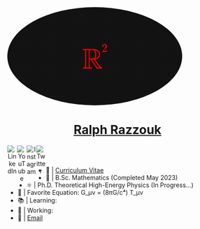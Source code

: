 <a href="https://github.com/ralphrazzouk">
  <img src="/src/img/razz.gif" alt="Razz" align=center width="400" style="border-radius:50%;">
</a>

<a href="https://ralphrazzouk.com">
  <h1 align=center>Ralph Razzouk</h1>
</a>

<div align=center >
  <a href="https://www.linkedin.com/in/ralphrazzouk/">
    <img align="left" alt="LinkedIn" width="22px" src="https://cdn.jsdelivr.net/npm/simple-icons@v3/icons/linkedin.svg"/>
  </a>
  
  <a href="https://youtube.com/@Razzouk">
    <img align="left" alt="YouTube" width="22px" src="https://cdn.jsdelivr.net/npm/simple-icons@v3/icons/youtube.svg" />
  </a>
  
  <a href="https://instagram.com/rlphrazz">
    <img align="left" alt="Instagram" width="22px" src="https://cdn.jsdelivr.net/npm/simple-icons@v3/icons/instagram.svg"/>
  </a>
  
  <a href="https://twitter.com/rlphrazz">
    <img align="left" alt="Twitter" width="22px" src="https://cdn.jsdelivr.net/npm/simple-icons@v3/icons/twitter.svg"/>
  </a>
</div>

<br />
<br />

- 📜 | [Curriculum Vitae](https://drive.google.com/file/u/1/d/1gf7bQlFoabm6QLsqSVjmx9bmzOFSoTwC/view?usp=share_link)
- 🏫 | B.Sc. Mathematics (Completed May 2023)
- ⚛️ | Ph.D. Theoretical High-Energy Physics (In Progress...)
- 📜 | Favorite Equation: G_μν = (8πG/c⁴) T_μν
- 📚 | Learning:
- 🔭 | Working:
- 📩 | [Email](rlphrazz@gmail.com)
